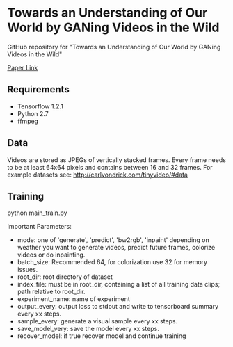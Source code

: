 Towards an Understanding of Our World by GANing Videos in the Wild
==================================================================

GitHub repository for "Towards an Understanding of Our World by GANing Videos in the Wild" 

[Paper Link](https://github.com/bernhard2202/improved-video-gan/raw/master/paper/paper.pdf)


Requirements
------------
* Tensorflow 1.2.1
* Python 2.7
* ffmpeg

Data
----
Videos are stored as JPEGs of vertically stacked frames. Every frame needs to be at least 64x64 pixels and contains between 16 and 32 frames. 
For example datasets see: http://carlvondrick.com/tinyvideo/#data


Training
--------

python main_train.py 

Important Parameters:

* mode: one of 'generate', 'predict', 'bw2rgb', 'inpaint' depending on weather you want to generate videos, predict future frames, colorize videos or do inpainting.
* batch_size: Recommended 64, for colorization use 32 for memory issues. 
* root_dir: root directory of dataset
* index_file: must be in root_dir, containing a list of all training data clips; path relative to root_dir.
* experiment_name: name of experiment
* output_every: output loss to stdout and write to tensorboard summary every xx steps.
* sample_every: generate a visual sample every xx steps.
* save_model_very: save the model every xx steps.
* recover_model: if true recover model and continue training


